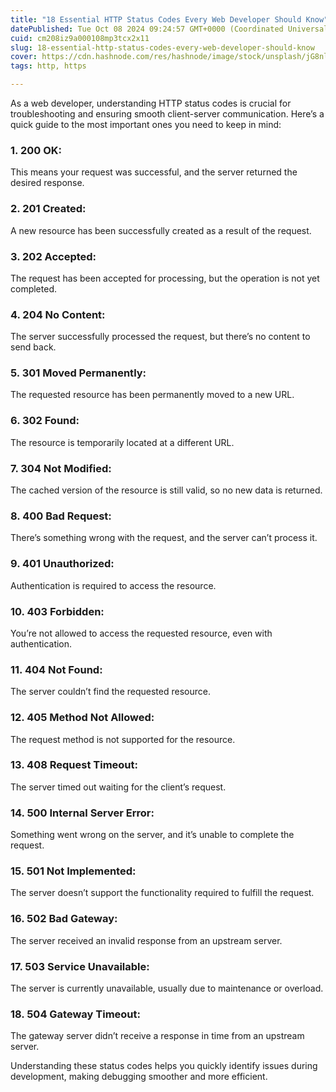```yaml
---
title: "18 Essential HTTP Status Codes Every Web Developer Should Know"
datePublished: Tue Oct 08 2024 09:24:57 GMT+0000 (Coordinated Universal Time)
cuid: cm208iz9a000108mp3tcx2x11
slug: 18-essential-http-status-codes-every-web-developer-should-know
cover: https://cdn.hashnode.com/res/hashnode/image/stock/unsplash/jG8nlwLRZTM/upload/b708cbb95ef0884663c46743f210297e.jpeg
tags: http, https

---
```


As a web developer, understanding HTTP status codes is crucial for troubleshooting and ensuring smooth client-server communication. Here’s a quick guide to the most important ones you need to keep in mind:

### 1\. 200 OK:

This means your request was successful, and the server returned the desired response.

### 2\. 201 Created:

A new resource has been successfully created as a result of the request.

### 3\. 202 Accepted:

The request has been accepted for processing, but the operation is not yet completed.

### 4\. 204 No Content:

The server successfully processed the request, but there’s no content to send back.

### 5\. 301 Moved Permanently:

The requested resource has been permanently moved to a new URL.

### 6\. 302 Found:

The resource is temporarily located at a different URL.

### 7\. 304 Not Modified:

The cached version of the resource is still valid, so no new data is returned.

### 8\. 400 Bad Request:

There’s something wrong with the request, and the server can’t process it.

### 9\. 401 Unauthorized:

Authentication is required to access the resource.

### 10\. 403 Forbidden:

You’re not allowed to access the requested resource, even with authentication.

### 11\. 404 Not Found:

The server couldn’t find the requested resource.

### 12\. 405 Method Not Allowed:

The request method is not supported for the resource.

### 13\. 408 Request Timeout:

The server timed out waiting for the client’s request.

### 14\. 500 Internal Server Error:

Something went wrong on the server, and it’s unable to complete the request.

### 15\. 501 Not Implemented:

The server doesn’t support the functionality required to fulfill the request.

### 16\. 502 Bad Gateway:

The server received an invalid response from an upstream server.

### 17\. 503 Service Unavailable:

The server is currently unavailable, usually due to maintenance or overload.

### 18\. 504 Gateway Timeout:

The gateway server didn’t receive a response in time from an upstream server.

Understanding these status codes helps you quickly identify issues during development, making debugging smoother and more efficient.